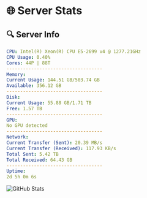 # 🌐 Server Stats
## 🔍 Server Info
```yaml
CPU: Intel(R) Xeon(R) CPU E5-2699 v4 @ 1277.21GHz
CPU Usage: 0.40%
Cores: 44P | 88T
-----------------------------------
Memory:
Current Usage: 144.51 GB/503.74 GB
Available: 356.12 GB
-----------------------------------
Disk:
Current Usage: 55.88 GB/1.71 TB
Free: 1.57 TB
-----------------------------------
GPU:
No GPU detected
-----------------------------------
Network:
Current Transfer (Sent): 20.39 MB/s
Current Transfer (Received): 117.93 KB/s
Total Sent: 5.42 TB
Total Received: 64.43 GB
-----------------------------------
Uptime:
2d 5h 0m 6s
```
![GitHub Stats](https://img.shields.io/badge/Updated-2025-03-10_02:22:55-blue)